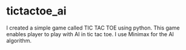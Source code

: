 # tictactoe_ai
I created a simple game called TIC TAC TOE using python. This game enables player to play with AI in tic tac toe. I use Minimax for the AI algorithm.
